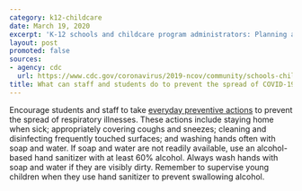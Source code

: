 ```yaml
---
category: k12-childcare
date: March 19, 2020
excerpt: 'K-12 schools and childcare program administrators: Planning and preparedness'
layout: post
promoted: false
sources:
- agency: cdc
  url: https://www.cdc.gov/coronavirus/2019-ncov/community/schools-childcare/schools-faq.html
title: What can staff and students do to prevent the spread of COVID-19?
---
```


Encourage students and staff to take [everyday preventive actions](https://www.cdc.gov/coronavirus/2019-ncov/prepare/prevention.html) to prevent the spread of respiratory illnesses. These actions include staying home when sick; appropriately covering coughs and sneezes; cleaning and disinfecting frequently touched surfaces; and washing hands often with soap and water. If soap and water are not readily available, use an alcohol-based hand sanitizer with at least 60% alcohol. Always wash hands with soap and water if they are visibly dirty. Remember to supervise young children when they use hand sanitizer to prevent swallowing alcohol.